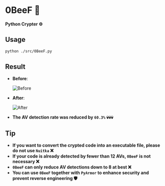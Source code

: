 # **0BeeF 🥩**
**Python Crypter ⚙️**

## **Usage**
  ```bash
  python ./src/0BeeF.py
  ```

## **Result**
  - **Before**:
  
    ![Before](https://github.com/memecoder12345678/0BeeF-Python-Crypter/blob/main/img/1.jpg)
  
  - **After**:
  
    ![After](https://github.com/memecoder12345678/0BeeF-Python-Crypter/blob/main/img/2.jpg)

  - **The AV detection rate was reduced by `60.3%` 💀💀💀**

## **Tip**
  - **If you want to convert the crypted code into an executable file, please do not use `Nuitka` ❌**
  - **If your code is already detected by fewer than 12 AVs, `0BeeF` is not necessary ❌**
  - **`0BeeF` can only reduce AV detections down to 8 at best ❌**
  - **You can use `0BeeF` together with `PyArmor` to enhance security and prevent reverse engineering 🛡️**
